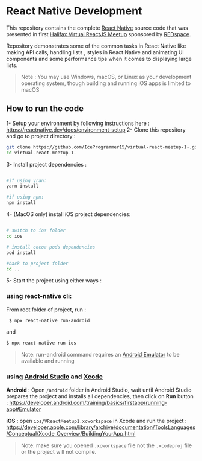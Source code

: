 # React Native Development

This repository contains the complete [React Native](https://reactnative.dev/) source code that was presented in first [Halifax Virtual ReactJS Meetup](https://www.meetup.com/Halifax-ReactJS-Meetup/events/269752242/) sponsored by [REDspace](https://www.redspace.com/).

Repository demonstrates some of the common tasks in React Native like making API calls, handling lists , styles in React Native and animating UI components and some performance tips when it comes to displaying large lists.

> Note : You may use Windows, macOS, or Linux as your development operating system, though building and running iOS apps is limited to macOS

## How to run the code

1- Setup your environment by following instructions here : https://reactnative.dev/docs/environment-setup
2- Clone this repository and go to project directory :

```bash
git clone https://github.com/IceProgrammer15/virtual-react-meetup-1-.git
cd virtual-react-meetup-1-
```

3- Install project dependencies :

```bash

#if using yran:
yarn install

#if using npm:
npm install
```

4- (MacOS only) install iOS project dependencies:

```bash

# switch to ios folder
cd ios

# install cocoa pods dependencies
pod install

#back to project folder
cd ..
```

5- Start the project using either ways :

### using react-native cli:

From root folder of project, run :

```bash
 $ npx react-native run-android
```

and

```bash
$ npx react-native run-ios
```

> Note: run-android command requires an [Android Emulator](https://developer.android.com/studio/run/managing-avds) to be available and running

### using [Android Studio](https://developer.android.com/studio) and [Xcode](https://developer.apple.com/xcode/)

**Android** : Open `/android` folder in Android Studio, wait until Android Studio prepares the project and installs all dependencies, then click on **Run** button : https://developer.android.com/training/basics/firstapp/running-app#Emulator

**iOS** : open `ios/VReactMeetup1.xcworkspace` in Xcode and run the project : https://developer.apple.com/library/archive/documentation/ToolsLanguages/Conceptual/Xcode_Overview/BuildingYourApp.html

> Note: make sure you opened `.xcworkspace` file not the `.xcodeproj` file or the project will not compile.
